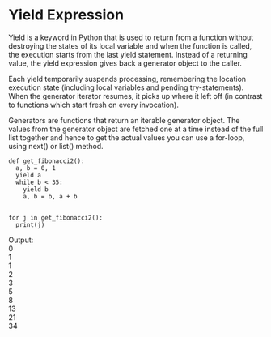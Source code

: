 # Yield Expression

Yield is a keyword in Python that is used to return from a function without destroying the states of its local variable and when the function is called, the execution starts from the last yield statement. Instead of a returning value, the yield expression gives back a generator object to the caller.

Each yield temporarily suspends processing, remembering the location execution state (including local variables and pending try-statements). When the generator iterator resumes, it picks up where it left off (in contrast to functions which start fresh on every invocation).

Generators are functions that return an iterable generator object. The values from the generator object are fetched one at a time instead of the full list together and hence to get the actual values you can use a for-loop, using next() or list() method.
      

    def get_fibonacci2():
      a, b = 0, 1
      yield a
      while b < 35:
        yield b
        a, b = b, a + b
        

    for j in get_fibonacci2():
      print(j)


Output:<br>
      0<br>
      1<br>
      1<br>
      2<br>
      3<br>
      5<br>
      8<br>
      13<br>
      21<br>
      34<br>
    


